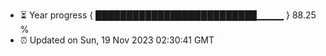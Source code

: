 - ⏳ Year progress { ██████████████████████████▁▁▁▁ } 88.25 %
- ⏰ Updated on Sun, 19 Nov 2023 02:30:41 GMT

